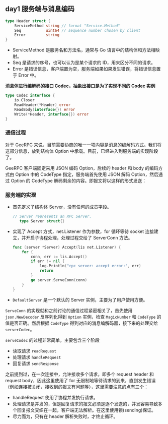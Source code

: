 ## day1 服务端与消息编码
```go
type Header struct {
	ServiceMethod string // format "Service.Method"
	Seq           uint64 // sequence number chosen by client
	Error         string
}
```
- ServiceMethod 是服务名和方法名，通常与 Go 语言中的结构体和方法相映射。
- Seq 是请求的序号，也可以认为是某个请求的 ID，用来区分不同的请求。
- Error 是错误信息，客户端置为空，服务端如果如果发生错误，将错误信息置于 Error 中。

**消息体进行编解码的接口 Codec，抽象出接口是为了实现不同的 Codec 实例**
```go
type Codec interface {
    io.Closer
    ReadHeader(*Header) error
    ReadBody(interface{}) error
    Write(*Header, interface{}) error
}
```
### 通信过程
对于 GeeRPC 来说，目前需要协商的唯一一项内容是消息的编解码方式。我们将这部分信息，放到结构体 Option 中承载。目前，已经进入到服务端的实现阶段了。

GeeRPC 客户端固定采用 JSON 编码 Option，后续的 header 和 body 的编码方式由 Option 中的 CodeType 指定，服务端首先使用 JSON 解码 Option，然后通过 Option 的 CodeType 解码剩余的内容。即报文将以这样的形式发送：

### 服务端的实现
- 首先定义了结构体 Server，没有任何的成员字段。
  ```go
  // Server represents an RPC Server.
	 type Server struct{}
  ```
- 实现了 Accept 方式，net.Listener 作为参数，for 循环等待 socket 连接建立，并开启子协程处理，处理过程交给了 ServerConn 方法。
    ```go
    func (server *Server) Accept(lis net.Listener) {
        for {
            conn, err := lis.Accept()
            if err != nil {
                log.Println("rpc server: accept error:", err)
                return
            }
            go server.ServeConn(conn)
        }
    }
    ```
- `DefaultServer` 是一个默认的 Server 实例，主要为了用户使用方便。


`ServeConn` 的实现就和之前讨论的通信过程紧密相关了，首先使用 `json.NewDecoder` 反序列化得到 `Option` 实例，检查 `MagicNumber` 和 `CodeType` 的值是否正确。然后根据 `CodeType` 得到对应的消息编解码器，接下来的处理交给 `serverCodec`。

`serveCodec` 的过程非常简单。主要包含三个阶段

- 读取请求 `readRequest`
- 处理请求 `handleRequest`
- 回复请求 `sendResponse`

  
之前提到过，在一次连接中，允许接收多个请求，即多个 request header 和 request body，因此这里使用了 for 无限制地等待请求的到来，直到发生错误（例如连接被关闭，接收到的报文有问题等），这里需要注意的点有三个：

- handleRequest 使用了协程并发执行请求。
- 处理请求是并发的，但是回复请求的报文必须是逐个发送的，并发容易导致多个回复报文交织在一起，客户端无法解析。在这里使用锁(sending)保证。
- 尽力而为，只有在 header 解析失败时，才终止循环。
